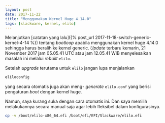 ```yaml
---
layout: post
date: 2017-11-22
title: "Menggunakan Kernel Huge 4.14.0"
tags: [slackware, kernel, elilo]
---
```

Melanjutkan [catatan yang lalu]({% post_url 2017-11-18-switch-generic-kernel-4-14 %}) tentang _bootloop_ apabila menggunakan kernel huge 4.14.0 sehingga harus beralih ke kernel generic. _Update_ terbaru kemarin, 21 November 2017 jam 05.05.41 UTC atau jam 12.05.41 WIB menyelesaikan masalah ini melalui _rebuilt_ <code>elilo</code>.

Setelah _upgrade_ terutama untuk <code>elilo</code> jangan lupa menjalankan

```bash
eliloconfig
```

yang secara otomatis juga akan meng- _generate_ <code>elilo.conf</code> yang berisi pengaturan _boot_ dengan kernel huge.

Namun, saya kurang suka dengan cara otomatis ini. Dan saya memilih melakukannya secara manual saja agar lebih fleksibel dalam konfigurasinya.

```bash
cp -v /boot/elilo-x86_64.efi /boot/efi/EFI/Slackware/elilo.efi
```
